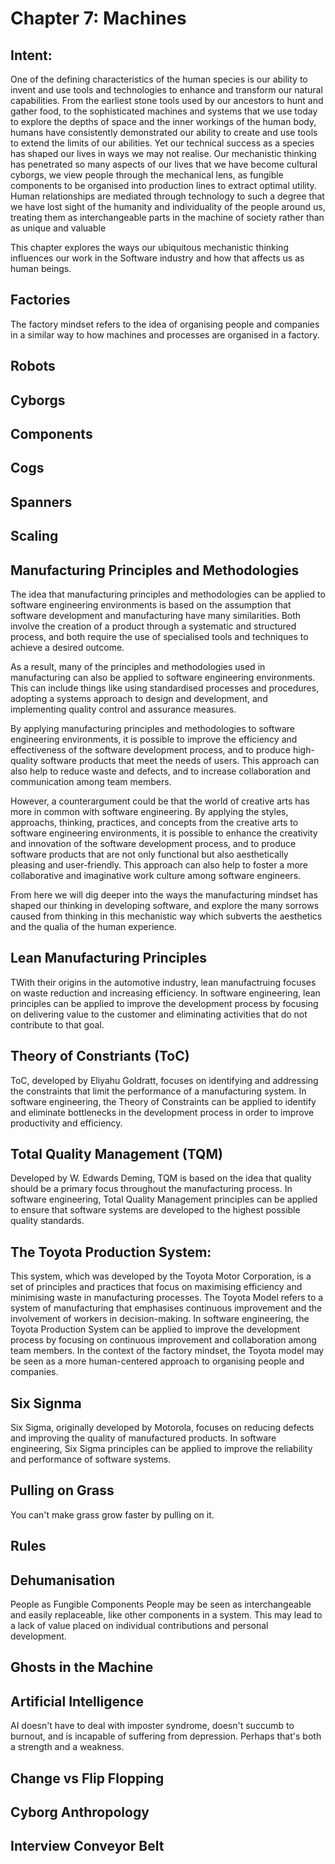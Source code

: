 # Chapter 7: Machines

## Intent:
One of the defining characteristics of the human species is our ability to invent and use tools and technologies to enhance and transform our natural capabilities.  From the earliest stone tools used by our ancestors to hunt and gather food, to the sophisticated machines and systems that we use today to explore the depths of space and the inner workings of the human body, humans have consistently demonstrated our ability to create and use tools to extend the limits of our abilities.  Yet our technical success as a species has shaped our lives in ways we may not realise.  Our mechanistic thinking has penetrated so many aspects of our lives that we have become cultural cyborgs, we view people through the mechanical lens, as fungible components to be organised into production lines to extract optimal utility.  Human relationships are mediated through technology to such a degree that we have lost sight of the humanity and individuality of the people around us, treating them as interchangeable parts in the machine of society rather than as unique and valuable

This chapter explores the ways our ubiquitous mechanistic thinking influences our work in the Software industry and how that affects us as human beings.

## Factories
The factory mindset refers to the idea of organising people and companies in a similar way to how machines and processes are organised in a factory.

## Robots


## Cyborgs

## Components

## Cogs

## Spanners

## Scaling

## Manufacturing Principles and Methodologies
The idea that manufacturing principles and methodologies can be applied to software engineering environments is based on the assumption that software development and manufacturing have many similarities.  Both involve the creation of a product through a systematic and structured process, and both require the use of specialised tools and techniques to achieve a desired outcome.

As a result, many of the principles and methodologies used in manufacturing can also be applied to software engineering environments. This can include things like using standardised processes and procedures, adopting a systems approach to design and development, and implementing quality control and assurance measures.

By applying manufacturing principles and methodologies to software engineering environments, it is possible to improve the efficiency and effectiveness of the software development process, and to produce high-quality software products that meet the needs of users. This approach can also help to reduce waste and defects, and to increase collaboration and communication among team members.

However, a counterargument could be that the world of creative arts has more in common with software engineering.  By applying the styles, approachs, thinking, practices, and concepts from the creative arts to software engineering environments, it is possible to enhance the creativity and innovation of the software development process, and to produce software products that are not only functional but also aesthetically pleasing and user-friendly.  This approach can also help to foster a more collaborative and imaginative work culture among software engineers.

From here we will dig deeper into the ways the manufacturing mindset has shaped our thinking in developing software, and explore the many sorrows caused from thinking in this mechanistic way which subverts the aesthetics and the qualia of the human experience.

## Lean Manufacturing Principles
TWith their origins in the automotive industry, lean manufactruing focuses on waste reduction and increasing efficiency.  In software engineering, lean principles can be applied to improve the development process by focusing on delivering value to the customer and eliminating activities that do not contribute to that goal.

## Theory of Constriants (ToC)
ToC, developed by Eliyahu Goldratt, focuses on identifying and addressing the constraints that limit the performance of a manufacturing system.  In software engineering, the Theory of Constraints can be applied to identify and eliminate bottlenecks in the development process in order to improve productivity and efficiency.

## Total Quality Management (TQM)
Developed by W. Edwards Deming, TQM is based on the idea that quality should be a primary focus throughout the manufacturing process.  In software engineering, Total Quality Management principles can be applied to ensure that software systems are developed to the highest possible quality standards.

## The Toyota Production System:
This system, which was developed by the Toyota Motor Corporation, is a set of principles and practices that focus on maximising efficiency and minimising waste in manufacturing processes.  The Toyota Model refers to a system of manufacturing that emphasises continuous improvement and the involvement of workers in decision-making.  In software engineering, the Toyota Production System can be applied to improve the development process by focusing on continuous improvement and collaboration among team members.  In the context of the factory mindset, the Toyota model may be seen as a more human-centered approach to organising people and companies.

## Six Signma
Six Sigma, originally developed by Motorola, focuses on reducing defects and improving the quality of manufactured products.  In software engineering, Six Sigma principles can be applied to improve the reliability and performance of software systems.

## Pulling on Grass
You can't make grass grow faster by pulling on it.

## Rules

## Dehumanisation
People as Fungible Components
People may be seen as interchangeable and easily replaceable, like other components in a system.  This may lead to a lack of value placed on individual contributions and personal development.

## Ghosts in the Machine

## Artificial Intelligence
AI doesn't have to deal with imposter syndrome, doesn't succumb to burnout, and is incapable of suffering from depression.  Perhaps that's both a strength and a weakness.

## Change vs Flip Flopping

## Cyborg Anthropology

## Interview Conveyor Belt

